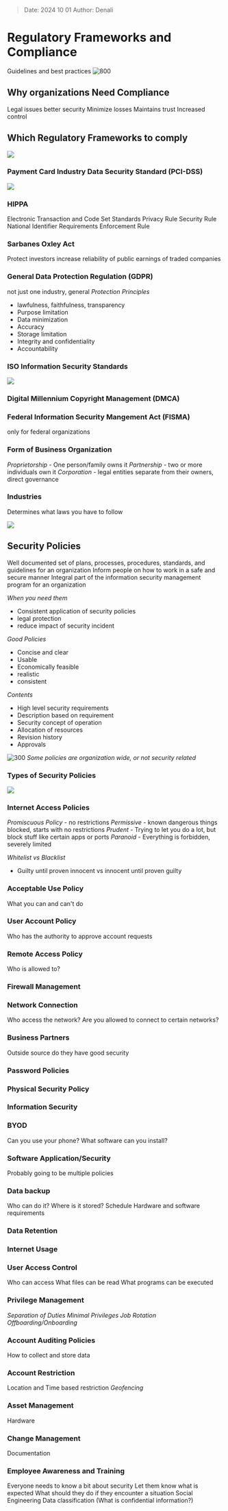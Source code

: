 >Date: 2024 10 01
>Author: Denali

# Regulatory Frameworks and Compliance
Guidelines and best practices
![800](Pasted%20image%2020241001101444.png)

## Why organizations Need Compliance
Legal issues
better security
Minimize losses
Maintains trust
Increased control

## Which Regulatory Frameworks to comply
![](Pasted%20image%2020241001101650.png)

### Payment Card Industry Data Security Standard (PCI-DSS)
![](Pasted%20image%2020241001102106.png)

### HIPPA
Electronic Transaction and Code Set Standards
Privacy Rule
Security Rule
National Identifier Requirements
Enforcement Rule

### Sarbanes Oxley Act
Protect investors
increase reliability of public earnings of traded companies

### General Data Protection Regulation (GDPR)
not just one industry, general
*Protection Principles*
- lawfulness, faithfulness, transparency
- Purpose limitation
- Data minimization
- Accuracy
- Storage limitation
- Integrity and confidentiality
- Accountability

### ISO Information Security Standards
![](Pasted%20image%2020241001102836.png)

### Digital Millennium Copyright Management (DMCA)

### Federal Information Security Mangement Act (FISMA)
only for federal organizations

### Form of Business Organization
*Proprietorship* - One person/family owns it
*Partnership* - two or more individuals own it
*Corporation* - legal entities separate from their owners, direct governance

### Industries
Determines what laws you have to follow

![](Pasted%20image%2020241001104856.png)

## Security Policies
Well documented set of plans, processes, procedures, standards, and guidelines for an organization
Inform people on how to work in a safe and secure manner
Integral part of the information security management program for an organization

*When you need them*
- Consistent application of security policies
- legal protection
- reduce impact of security incident

*Good Policies*
- Concise and clear
- Usable
- Economically feasible
- realistic
- consistent

*Contents*
- High level security requirements
- Description based on requirement
- Security concept of operation
- Allocation of resources
- Revision history
- Approvals

![300](Pasted%20image%2020241001111054.png)
*Some policies are organization wide, or not security related*

### Types of Security Policies
![](Pasted%20image%2020241001111325.png)

### Internet Access Policies
*Promiscuous Policy* - no restrictions
*Permissive* - known dangerous things blocked, starts with no restrictions
*Prudent* - Trying to let you do a lot, but block stuff like certain apps or ports
*Paranoid* - Everything is forbidden, severely limited

*Whitelist vs Blacklist*
- Guilty until proven innocent vs innocent until proven guilty

### Acceptable Use Policy
What you can and can't do

### User Account Policy
Who has the authority to approve account requests

### Remote Access Policy
Who is allowed to?

### Firewall Management

### Network Connection
Who access the network?
Are you allowed to connect to certain networks?

### Business Partners
Outside source
do they have good security

### Password Policies

### Physical Security Policy

### Information Security

### BYOD
Can you use your phone?
What software can you install?

### Software Application/Security
Probably going to be multiple policies

### Data backup
Who can do it?
Where is it stored?
Schedule
Hardware and software requirements

### Data Retention

### Internet Usage

### User Access Control
Who can access
What files can be read
What programs can be executed

### Privilege Management
*Separation of Duties*
*Minimal Privileges*
*Job Rotation*
*Offboarding/Onboarding*

### Account Auditing Policies
How to collect and store data

### Account Restriction
Location and Time based restriction
*Geofencing*

### Asset Management
Hardware

### Change Management
Documentation

### Employee Awareness and Training
Everyone needs to know a bit about security
Let them know what is expected
What should they do if they encounter a situation
Social Engineering
Data classification (What is confidential information?)
